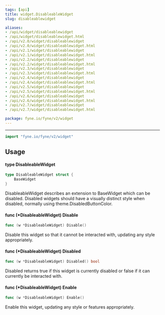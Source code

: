 ```yaml
---
tags: [api]
title: widget.DisableableWidget
slug: disableablewidget

aliases:
- /api/widget/disableablewidget
- /api/widget/disableablewidget.html
- /api/v2.0/widget/disableablewidget
- /api/v2.0/widget/disableablewidget.html
- /api/v2.1/widget/disableablewidget
- /api/v2.1/widget/disableablewidget.html
- /api/v2.2/widget/disableablewidget
- /api/v2.2/widget/disableablewidget.html
- /api/v2.3/widget/disableablewidget
- /api/v2.3/widget/disableablewidget.html
- /api/v2.4/widget/disableablewidget
- /api/v2.4/widget/disableablewidget.html
- /api/v2.5/widget/disableablewidget
- /api/v2.5/widget/disableablewidget.html
- /api/v2.6/widget/disableablewidget
- /api/v2.6/widget/disableablewidget.html
- /api/v2.7/widget/disableablewidget
- /api/v2.7/widget/disableablewidget.html

package: fyne.io/fyne/v2/widget
---
```



---
```go
import "fyne.io/fyne/v2/widget"
```

## Usage

#### type DisableableWidget

```go
type DisableableWidget struct {
	BaseWidget
}
```

DisableableWidget describes an extension to BaseWidget which can be disabled. Disabled widgets should have a visually distinct style when disabled, normally using theme.DisabledButtonColor.

#### func (*DisableableWidget) Disable

```go
func (w *DisableableWidget) Disable()
```
Disable this widget so that it cannot be interacted with, updating any style appropriately.

#### func (*DisableableWidget) Disabled

```go
func (w *DisableableWidget) Disabled() bool
```
Disabled returns true if this widget is currently disabled or false if it can currently be interacted with.

#### func (*DisableableWidget) Enable

```go
func (w *DisableableWidget) Enable()
```
Enable this widget, updating any style or features appropriately.
